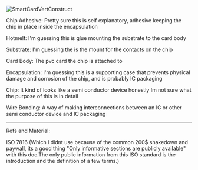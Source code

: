 
![SmartCardVertConstruct](https://upload.wikimedia.org/wikipedia/commons/2/2e/Smartcard_chip_structure_and_packaging_EN.svg)

Chip Adhesive: Pretty sure this is self explanatory, adhesive keeping the chip in place inside the encapsulation

Hotmelt: I'm guessing this is glue mounting the substrate to the card body

Substrate: I'm guessing the is the mount for the contacts on the chip

Card Body: The pvc card the chip is attached to

Encapsulation: I'm guessing this is a supporting case that prevents physical damage and corrosion of the chip, and is probably IC packaging

Chip: It kind of looks like a semi conductor device honestly Im not sure what the purpose of this is in detail 

Wire Bonding: A way of making interconnections between an IC or other semi conductor device and IC packaging

---
Refs and Material: 

ISO 7816 (Which I didnt use because of the common 200$ shakedown and paywall, its a good thing "Only informative sections are publicly available" with this doc.The only public information from this ISO standard is the introduction and the definition of a few terms.)
